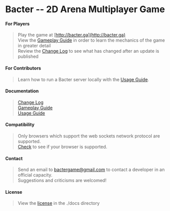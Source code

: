 # Bacter -- 2D Arena Multiplayer Game

#### For Players
> Play the game at [http://bacter.ga](http://bacter.ga)<br/>
> View the [Gameplay Guide](./docs/gameplay.md) in order to learn the mechanics of the game in greater detail<br/>
> Review the [Change Log](./docs/changelog.md) to see what has changed after an update is published<br/>

#### For Contributors
> Learn how to run a Bacter server locally with the [Usage Guide](./docs/usage.md).<br/>

#### Documentation
> [Change Log](./docs/changelog.md)<br/>
> [Gameplay Guide](./docs/gameplay.md)<br/>
> [Usage Guide](./docs/usage.md)<br/>

#### Compatibility
> Only browsers which support the web sockets network protocol are supported.<br/>
> [Check](https://caniuse.com/#feat=websockets) to see if your browser is supported.<br/>

#### Contact
> Send an email to bactergame@gmail.com to contact a developer in an official capacity.<br/>
> Suggestions and criticisms are welcomed!<br/>

#### License
> View the [license](./docs/LICENSE) in the ./docs directory
